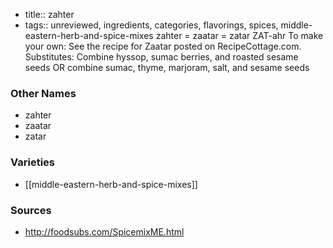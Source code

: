 - title:: zahter
- tags:: unreviewed, ingredients, categories, flavorings, spices, middle-eastern-herb-and-spice-mixes
zahter = zaatar = zatar ZAT-ahr To make your own: See the recipe for Zaatar posted on RecipeCottage.com. Substitutes: Combine hyssop, sumac berries, and roasted sesame seeds OR combine sumac, thyme, marjoram, salt, and sesame seeds

### Other Names

* zahter
* zaatar
* zatar

### Varieties

* [[middle-eastern-herb-and-spice-mixes]]

### Sources
* http://foodsubs.com/SpicemixME.html
